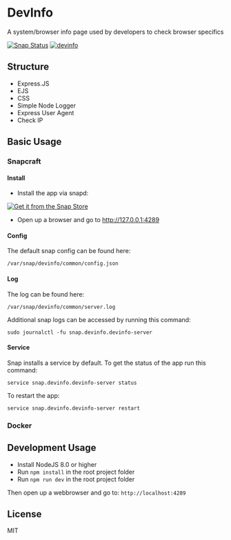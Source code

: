 # DevInfo

A system/browser info page used by developers to check browser specifics

[![Snap Status](https://build.snapcraft.io/badge/glenndehaan/devinfo.svg)](https://build.snapcraft.io/user/glenndehaan/devinfo) [![devinfo](https://snapcraft.io//devinfo/badge.svg)](https://snapcraft.io/devinfo)

## Structure
* Express.JS
* EJS
* CSS
* Simple Node Logger
* Express User Agent
* Check IP

## Basic Usage
### Snapcraft
#### Install
- Install the app via snapd:

[![Get it from the Snap Store](https://snapcraft.io/static/images/badges/en/snap-store-white.svg)](https://snapcraft.io/devinfo)

- Open up a browser and go to http://127.0.0.1:4289

#### Config
The default snap config can be found here:
```
/var/snap/devinfo/common/config.json
```

#### Log
The log can be found here:
```
/var/snap/devinfo/common/server.log
```

Additional snap logs can be accessed by running this command:
```
sudo journalctl -fu snap.devinfo.devinfo-server
```

#### Service
Snap installs a service by default. To get the status of the app run this command:
```
service snap.devinfo.devinfo-server status
```

To restart the app:
```
service snap.devinfo.devinfo-server restart
```

### Docker

## Development Usage
- Install NodeJS 8.0 or higher
- Run `npm install` in the root project folder
- Run `npm run dev` in the root project folder

Then open up a webbrowser and go to: `http://localhost:4289`

## License

MIT
